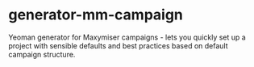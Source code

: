generator-mm-campaign
=====================

Yeoman generator for Maxymiser campaigns - lets you quickly set up a project with sensible defaults and best practices based on default campaign structure.
